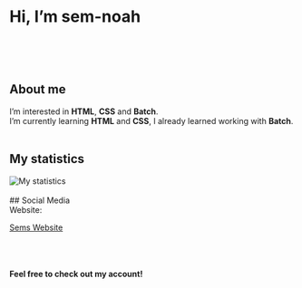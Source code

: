 # Hi, I’m sem-noah
<br><br><br>
## About me
I’m interested in **HTML**, **CSS** and **Batch**. 
<br>
I’m currently learning **HTML** and **CSS**, I already learned working with **Batch**.
<br><br>
## My statistics
<img src="https://github-readme-stats.vercel.app/api?username=sem-noah&show_icons=true&count_private=true" alt="My statistics">
<br><br>
## Social Media
<br>
Website: 
<br>

[Sems Website](https://sem.boven.name)

<br><br><br>
**Feel free to check out my account!**
